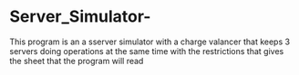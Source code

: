 # Server_Simulator-
This program is an a sserver simulator with a charge valancer that keeps 3 servers doing operations at the same time with the restrictions that gives the sheet that the program will read
